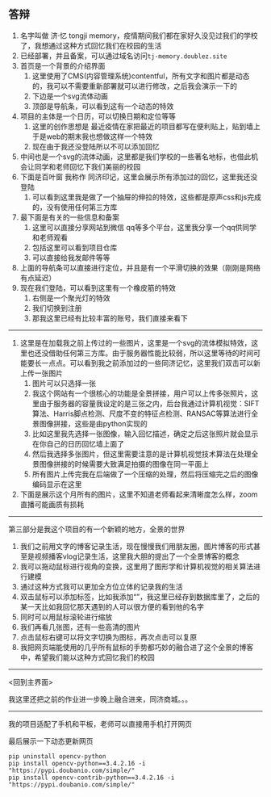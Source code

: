## 答辩

1. 名字叫做 济·忆 tongji memory，疫情期间我们都在家好久没见过我们的学校了，我想通过这种方式回忆我们在校园的生活
2. 已经部署，并且备案，可以通过域名访问`tj-memory.doublez.site`
3. 首页是一个背景的介绍界面
   1. 这里使用了CMS(内容管理系统)contentful，所有文字和图片都是动态的，我可以不需要重新部署就可以进行修改，之后我会演示一下的
   2. 下边是一个svg流体动画
   3. 顶部是导航条，可以看到这有一个动态的特效
4. 项目的主体是一个日历，可以切换日期和定位等等
   1. 这里的创作思想是 最近疫情在家把最近的项目都写在便利贴上，贴到墙上 于是web的期末我也想做这样一个特效
   2. 现在由于我还没登陆所以不可以添加回忆
5. 中间也是一个svg的流体动画，这里都是我们学校的一些著名地标，也借此机会让同学和老师回忆下我们美丽的校园
6. 下面是百叶窗 我称作 同济印记，这里会展示所有添加过的回忆，这里我还没登陆
   1. 可以看到这里我是做了一个抽屉的伸拉的特效，这些都是原声css和js完成的，没有使用任何第三方库
7. 最下面是有关的一些信息和备案
   1. 这里可以直接分享网站到微信 qq等多个平台，这里我分享一个qq供同学和老师观看
   2. 包括这里可以看到项目仓库
   3. 可以直接给我发邮件等等
8. 上面的导航条可以直接进行定位，并且是有一个平滑切换的效果（刚刚是网络有点延迟）
9. 现在我们登陆，可以看到这里有一个橡皮筋的特效
   1. 右侧是一个聚光灯的特效
   2. 我们切换到注册
   3. 那我这里已经有比较丰富的账号，我们直接来看下

-----

1. 这里是在加载我之前上传过的一些图片，这里是一个svg的流体模拟特效，这里也还没借助任何第三方库。由于服务器性能比较弱，所以这里等待的时间可能要长一点点。可以看到我之前添加过的一些同济记忆，这里我们双击可以新上传一张图片
   1. 图片可以只选择一张
   2. 我这个网站有一个很核心的功能是全景拼接，用户可以上传多张照片，这里由于服务器的容量我设定的是三张之内，后台我通过计算机视觉：SIFT算法、Harris脚点检测、尺度不变的特征点检测、RANSAC等算法进行全景图像拼接，这些是由python实现的
   3. 比如这里我先选择一张图像，输入回忆描述，确定之后这张照片就会显示在你自己的日历回忆墙上面了
   4. 然后我选择多张图片，但这里需要注意的是计算机视觉技术算法在处理全景图像拼接的时候需要大致满足拍摄的图像在同一平面上
   5. 所有图片上传完我在后端做了一个压缩的处理，然后将压缩完之后的图像编码显示在这里
2. 下面是展示这个月所有的图片，这里不知道老师看起来清晰度怎么样，zoom直播可能画质有损耗

-----

第三部分是我这个项目的有一个新颖的地方，全景的世界

1. 我们之前用文字的博客记录生活，现在慢慢我们用朋友圈，图片博客的形式甚至是视频播客vlog记录生活，这里我大胆的提出了一个全景博客的概念
2. 我可以拖动鼠标进行视角的变换，这里用了图形学和计算机视觉的相关算法进行建模
3. 通过这种方式我可以更加全方位立体的记录我的生活
4. 双击鼠标可以添加标签，比如我添加“”，我这里已经存到数据库里了，之后的某一天比如我回忆那天遇到的人可以很方便的看到他的名字
5. 同时可以用鼠标滚轮进行缩放
6. 我们再看几张图，还有一些高清的图片
7. 点击鼠标右键可以将文字切换为图标，再次点击可以复原
8. 我把网页端能使用的几乎所有鼠标的手势都巧妙的融合进了这个全景的博客中，希望我们能以这种方式回忆我们的校园

---

<回到主界面>

我这里还把之前的作业进一步晚上融合进来，同济商城。。。

-----

我的项目适配了手机和平板，老师可以直接用手机打开网页

最后展示一下动态更新网页





```
pip uninstall opencv-python
pip install opencv-python==3.4.2.16 -i "https://pypi.doubanio.com/simple/"
pip install opencv-contrib-python==3.4.2.16 -i "https://pypi.doubanio.com/simple/"
```

